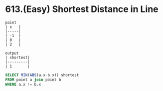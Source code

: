 # 613.\(Easy\) Shortest Distance in Line

```text
point
| x   |
|-----|
| -1  |
| 0   |
| 2   |

output
| shortest|
|---------|
| 1       |
```

```sql
SELECT MIN(ABS(a.x-b.x)) shortest
FROM point a join point b
WHERE a.x != b.x
```

